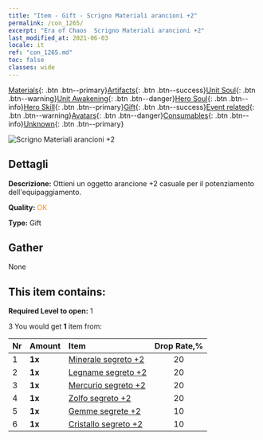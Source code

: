 ```yaml
---
title: "Item - Gift - Scrigno Materiali arancioni +2"
permalink: /con_1265/
excerpt: "Era of Chaos  Scrigno Materiali arancioni +2"
last_modified_at: 2021-06-03
locale: it
ref: "con_1265.md"
toc: false
classes: wide
---
```

 [Materials](/ItemsIT/){: .btn .btn--primary}[Artifacts](/ItemsIT/Artifacts/){: .btn .btn--success}[Unit Soul](/ItemsIT/UnitSoul/){: .btn .btn--warning}[Unit Awakening](/ItemsIT/UnitAwakening/){: .btn .btn--danger}[Hero Soul](/ItemsIT/HeroSoul/){: .btn .btn--info}[Hero Skill](/ItemsIT/HeroSkill/){: .btn .btn--primary}[Gift](/ItemsIT/Gift/){: .btn .btn--success}[Event related](/ItemsIT/Events/){: .btn .btn--warning}[Avatars](/ItemsIT/Avatars/){: .btn .btn--danger}[Consumables](/ItemsIT/Consumables/){: .btn .btn--info}[Unknown](/ItemsIT/Unknown/){: .btn .btn--primary}

 ![Scrigno Materiali arancioni +2](/images/t/i_304002.png)

## Dettagli
 **Descrizione:** Ottieni un oggetto arancione +2 casuale per il potenziamento dell'equipaggiamento.

 **Quality:** <span style="color: #FF8C00">OK</span>

 **Type:** Gift

## Gather

  None

## This item contains:

 **Required Level to open:** 1

 3 You would get **1** item  from:

  | Nr | Amount |     Item    | Drop Rate,% |
  |:---|:-------|:------------|:---------:|
  | 1 |  **1x** | [Minerale segreto +2](/ItemsIT/mat_75/) | 20 | 
  | 2 |  **1x** | [Legname segreto +2](/ItemsIT/mat_76/) | 20 | 
  | 3 |  **1x** | [Mercurio segreto +2](/ItemsIT/mat_77/) | 20 | 
  | 4 |  **1x** | [Zolfo segreto +2](/ItemsIT/mat_78/) | 20 | 
  | 5 |  **1x** | [Gemme segrete +2](/ItemsIT/mat_79/) | 10 | 
  | 6 |  **1x** | [Cristallo segreto +2](/ItemsIT/mat_80/) | 10 | 
